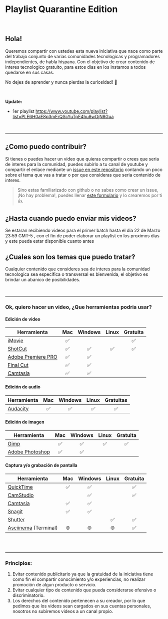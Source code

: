 # Playlist Quarantine Edition

<br/>

## Hola!

Queremos compartir con ustedes esta nueva iniciativa que nace como parte del trabajo conjunto de varias comunidades tecnologicas y programadores independientes, de habla hispana. Con el objetivo de crear contenido de interes tecnologico gratuito, para estos dias en los instamos a todos quedarse en sus casas. 

No dejes de aprender y nunca pierdas la curiosidad! 💪

<br/>

**Update:** 

- 1er playlist https://www.youtube.com/playlist?list=PLE6H0aE8p3mErQScYuTpE4hu8wOjN8Gua

<br/>

<hr/>

## ¿Como puedo contribuir? 

Si tienes o puedes hacer un video que quieras compartir o crees que seria de interes para la comunidad, puedes subirlo a tu canal de youtube y compartir el enlace mediante un [issue en este repositorio](https://github.com/peruanosdev/playlist-quarantine-edition/issues) contando un poco sobre el tema que vas a tratar o por que consideras que seria contenido de interes.

> Sino estas familiarizado con github o no sabes como crear un issue, ¡No hay problema!, puedes llenar [este formulario](https://docs.google.com/forms/d/e/1FAIpQLSfZhySZwHHGYA0HQp-cVglk7t2U6kNj4Zheg60nJDXkSdtDZw/viewform) y lo crearemos por ti 👍. 

## ¿Hasta cuando puedo enviar mis videos?

Se estaran recibiendo videos para el primer batch hasta el dia 22 de Marzo 23:59 GMT-5 , con el fin de poder elaborar un playlist en los proximos dias y este pueda estar disponible cuanto antes

## ¿Cuales son los temas que puedo tratar?

Cualquier contenido que consideres sea de interes para la comunidad tecnologica sea especifica o transversal es bienvenida, el objetivo es brindar un abanico de posibilidades.


<br/>

<hr/>

### Ok, quiero hacer un video, ¿Que herramientas podria usar?

#### Edición de video

| Herramienta                                                           | Mac | Windows | Linux | Gratuita  |
| --------------------------------------------------------------------- | :-: | :-----: | :---: | :-------: |
| [iMovie](https://www.apple.com/co/imovie/)                            | ✅  |         |       |    ✅     |
| [ShotCut](https://shotcut.org/)                                       | ✅  |   ✅    |  ✅   |    ✅     |
| [Adobe Premiere PRO](https://www.adobe.com/la/products/premiere.html) | ✅  |   ✅    |       |           |
| [Final Cut](https://www.apple.com/la/final-cut-pro/)                  | ✅  |   ✅    |       |           |
| [Camtasia](https://www.techsmith.com/video-editor.html)               | ✅  |   ✅    |       |           |

#### Edición de audio

| Herramienta                               | Mac | Windows | Linux | Gratuitas |
| ----------------------------------------- | :-: | :-----: | :---: | :-------: |
| [Audacity](https://www.audacityteam.org/) | ✅  |   ✅    |  ✅   |    ✅     |

#### Edición de imagen

| Herramienta                                                         | Mac | Windows | Linux | Gratuita  |
| ------------------------------------------------------------------- | :-: | :-----: | :---: | :-------: |
| [Gimp](https://www.gimp.org/)                                       | ✅  |   ✅    |  ✅   |    ✅     |
| [Adobe Photoshop](https://www.adobe.com/es/products/photoshop.html) | ✅  |   ✅    |       |           |

#### Captura y/o grabación de pantalla

| Herramienta                                             | Mac | Windows | Linux | Gratuita |
| ------------------------------------------------------- | :-: | :-----: | :---: | :------: |
| [QuickTime](https://support.apple.com/quicktime)        | ✅  |   ✅    |       |    ✅    |
| [CamStudio](https://camstudio.org/)                     |     |   ✅    |       |    ✅    |
| [Camtasia](https://www.techsmith.com/video-editor.html) | ✅  |   ✅    |       |          |
| [Snagit](https://www.techsmith.com/screen-capture.html) | ✅  |   ✅    |       |          |
| [Shutter](https://shutter-project.org/)                 |     |         |  ✅   |    ✅    |
| [Asciinema](https://asciinema.org/) (Terminal)          | 🌐  |   🌐    |  🌐   |    ✅    |

<br/>
<br/>
<hr/>


### Principios:

1. Evitar contenido publicitario ya que la gratuidad de la iniciativa tiene como fin el compartir conocimiento y/o experiencias, no realizar promoción de algun producto o servicio.
2. Evitar cualquier tipo de contenido que pueda considerarse ofensivo o discriminatorio.
3. Los derechos del contenido pertenecen a su creador, por lo que pedimos que los videos sean cargados en sus cuentas personales, nosotros no subiremos videos a un canal propio.


